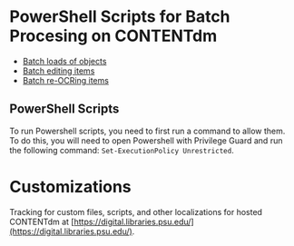 # PowerShell Scripts for Batch Procesing on CONTENTdm

  * [Batch loads of objects](https://git.psu.edu/digipres/scripts/tree/master/contentdm/batchLoad)
  * [Batch editing items](https://git.psu.edu/digipres/scripts/tree/master/contentdm/batchEdit)
  * [Batch re-OCRing items](https://git.psu.edu/digipres/contentdm/tree/master/batchReOCR)

## PowerShell Scripts
To run Powershell scripts, you need to first run a command to allow them. To do this, you will need to open Powershell with Privilege Guard and run the following command: `Set-ExecutionPolicy Unrestricted`.

# Customizations

Tracking for custom files, scripts, and other localizations for hosted CONTENTdm at [https://digital.libraries.psu.edu/](https://digital.libraries.psu.edu/).